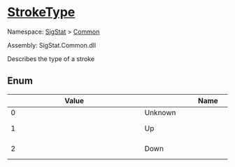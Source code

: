 # [StrokeType](./StrokeType.md)
Namespace: [SigStat]() > [Common](./README.md)

Assembly: SigStat.Common.dll


Describes the type of a stroke

##	Enum

| Value | Name | Summary | 
| --- | --- | --- | 
| 0<div style="width: 290px">| Unknown<div style="width: 290px">| The type of the stroke is not known<div style="width: 290px">| <br>
| 1<div style="width: 290px">| Up<div style="width: 290px">| The stroke was made in the air (the pen did not tuch the tablet/paper)<div style="width: 290px">| <br>
| 2<div style="width: 290px">| Down<div style="width: 290px">| The stroke was made on the writing surface (tablet, paper etc.)<div style="width: 290px">| <br>


